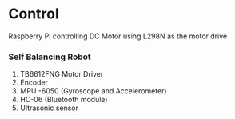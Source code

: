 # Control

Raspberry Pi controlling DC Motor using L298N as the motor drive 


### Self Balancing Robot 

1. TB6612FNG Motor Driver
2. Encoder
3. MPU -6050 (Gyroscope and Accelerometer)
4. HC-06 (Bluetooth module)
5. Ultrasonic sensor